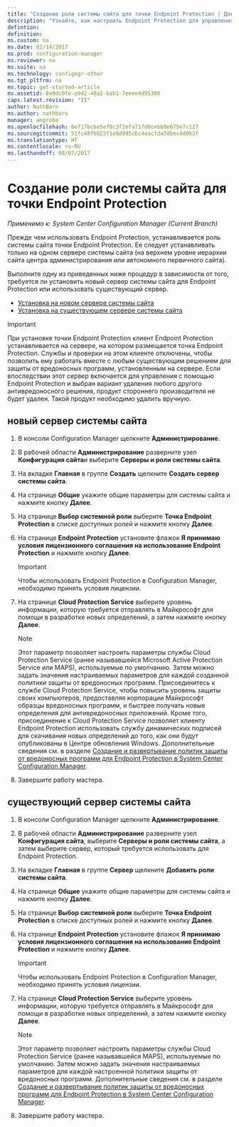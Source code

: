 ```yaml
---
title: "Создание роли системы сайта для точки Endpoint Protection | Документы Майкрософт"
description: "Узнайте, как настроить Endpoint Protection для управления системой безопасности и защиты от вредоносных программ на клиентских компьютерах Configuration Manager."
defintion: 
definition: 
ms.custom: na
ms.date: 02/14/2017
ms.prod: configuration-manager
ms.reviewer: na
ms.suite: na
ms.technology: configmgr-other
ms.tgt_pltfrm: na
ms.topic: get-started-article
ms.assetid: 0a9dc0fe-a942-40a2-bab1-7eeee4d95380
caps.latest.revision: "21"
author: NathBarn
ms.author: nathbarn
manager: angrobe
ms.openlocfilehash: 6e717bcbe5ef8c3f2efa717d0cebb9e675e7c127
ms.sourcegitcommit: 51fc48fb023f1e8d995c6c4eacfda7dbec4d0b2f
ms.translationtype: HT
ms.contentlocale: ru-RU
ms.lasthandoff: 08/07/2017
---
```

# <a name="create-an-endpoint-protection-point-site-system-role"></a>Создание роли системы сайта для точки Endpoint Protection

*Применимо к: System Center Configuration Manager (Current Branch)*

 Прежде чем использовать Endpoint Protection, устанавливается роль системы сайта точки Endpoint Protection. Ее следует устанавливать только на одном сервере системы сайта (на верхнем уровне иерархии сайта центра администрирования или автономного первичного сайта).

 Выполните одну из приведенных ниже процедур в зависимости от того, требуется ли установить новый сервер системы сайта для Endpoint Protection или использовать существующий сервер.
 - [Установка на новом сервере системы сайта](#new-site-system-server)
 - [Установка на существующем сервере системы сайта](#existing-site-system-server)

> [!IMPORTANT]
>  При установке точки Endpoint Protection клиент Endpoint Protection устанавливается на сервере, на котором размещается точка Endpoint Protection. Службы и проверки на этом клиенте отключены, чтобы позволить ему работать вместе с любым существующим решением для защиты от вредоносных программ, установленным на сервере. Если впоследствии этот сервер включается для управления с помощью Endpoint Protection и выбран вариант удаления любого другого антивредоносного решения, продукт стороннего производителя не будет удален. Такой продукт необходимо удалить вручную.

## <a name="new-site-system-server"></a>новый сервер системы сайта

1.  В консоли Configuration Manager щелкните **Администрирование**.

2.  В рабочей области **Администрирование** разверните узел **Конфигурация сайта**и выберите **Серверы и роли системы сайта**.

3.  На вкладке **Главная** в группе **Создать** щелкните **Создать сервер системы сайта**.

4.  На странице **Общие** укажите общие параметры для системы сайта и нажмите кнопку **Далее**.

5.  На странице **Выбор системной роли** выберите **Точка Endpoint Protection** в списке доступных ролей и нажмите кнопку **Далее**.

6.  На странице **Endpoint Protection** установите флажок **Я принимаю условия лицензионного соглашения на использование Endpoint Protection** и нажмите кнопку **Далее**.

    > [!IMPORTANT]
    >  Чтобы использовать Endpoint Protection в Configuration Manager, необходимо принять условия лицензии.

7.  На странице **Cloud Protection Service** выберите уровень информации, которую требуется отправлять в Майкрософт для помощи в разработке новых определений, а затем нажмите кнопку **Далее**.

    > [!NOTE]
    >  Этот параметр позволяет настроить параметры службы Cloud Protection Service (ранее называвшейся Microsoft Active Protection Service или MAPS), используемые по умолчанию. Затем можно задать значения настраиваемых параметров для каждой созданной политики защиты от вредоносных программ. Присоединитесь к службе Cloud Protection Service, чтобы повысить уровень защиты своих компьютеров, предоставляя корпорации Майкрософт образцы вредоносных программ, и быстрее получать новые определения для антивредоносных приложений. Кроме того, присоединение к Cloud Protection Service позволяет клиенту Endpoint Protection использовать службу динамических подписей для скачивания новых определений до того, как они будут опубликованы в Центре обновления Windows. Дополнительные сведения см. в разделе [Создание и развертывание политик защиты от вредоносных программ для Endpoint Protection в System Center Configuration Manager](endpoint-antimalware-policies.md).

8.  Завершите работу мастера.


## <a name="existing-site-system-server"></a>существующий сервер системы сайта

1.  В консоли Configuration Manager щелкните **Администрирование**.

2.  В рабочей области **Администрирование** разверните узел **Конфигурация сайта**, выберите **Серверы и роли системы сайта**, а затем выберите сервер, который требуется использовать для Endpoint Protection.

3.  На вкладке **Главная** в группе **Сервер** щелкните **Добавить роли системы сайта**.

4.  На странице **Общие** укажите общие параметры для системы сайта и нажмите кнопку **Далее**.

5.  На странице **Выбор системной роли** выберите **Точка Endpoint Protection** в списке доступных ролей и нажмите кнопку **Далее**.

6.  На странице **Endpoint Protection** установите флажок **Я принимаю условия лицензионного соглашения на использование Endpoint Protection** и нажмите кнопку **Далее**.

    > [!IMPORTANT]
    >  Чтобы использовать Endpoint Protection в Configuration Manager, необходимо принять условия лицензии.

7.  На странице **Cloud Protection Service** выберите уровень информации, которую требуется отправлять в Майкрософт для помощи в разработке новых определений, а затем нажмите кнопку **Далее**.

    > [!NOTE]
    >  Этот параметр позволяет настроить параметры службы Cloud Protection Service (ранее называвшейся MAPS), используемые по умолчанию. Затем можно задать значения настраиваемых параметров для каждой настроенной политики защиты от вредоносных программ. Дополнительные сведения см. в разделе [Создание и развертывание политик защиты от вредоносных программ для Endpoint Protection в System Center Configuration Manager](endpoint-antimalware-policies.md).

8.  Завершите работу мастера.
